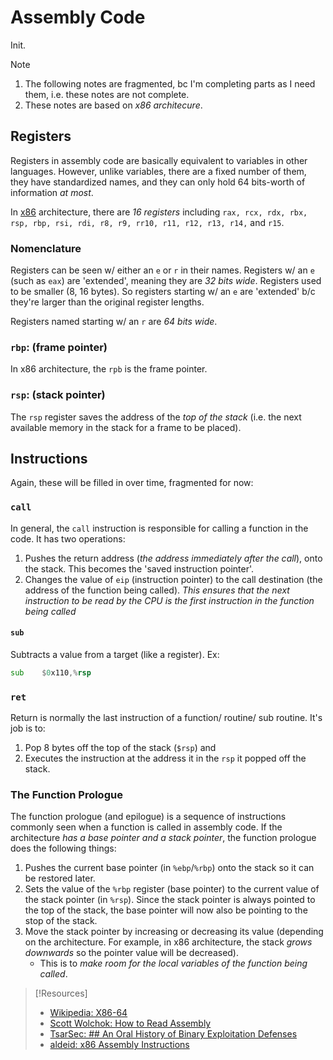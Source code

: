 
# Assembly Code
Init.
> [!Note]
> 1. The following notes are fragmented, bc I'm completing parts as I need them, i.e. these notes are not complete.
> 2. These notes are based on *x86 architecure*.
## Registers
Registers in assembly code are basically equivalent to variables in other languages. However, unlike variables, there are a fixed number of them, they have standardized names, and they can only hold 64 bits-worth of information *at most*.

In [x86](computers/concepts/x86.md) architecture, there are *16 registers* including `rax, rcx, rdx, rbx, rsp, rbp, rsi, rdi, r8, r9, rr10, r11, r12, r13, r14,` and `r15`.
### Nomenclature
Registers can be seen w/ either an `e` or `r` in their names. Registers w/ an `e` (such as `eax`) are 'extended', meaning they are *32 bits wide*. Registers used to be smaller (8, 16 bytes). So registers starting w/ an `e` are 'extended' b/c they're larger than the original register lengths.

Registers named starting w/ an `r` are *64 bits wide*.
### `rbp`: (frame pointer)
In x86 architecture, the `rpb` is the frame pointer.
### `rsp`: (stack pointer)
The `rsp` register saves the address of the *top of the stack* (i.e. the next available memory in the stack for a frame to be placed).
## Instructions
Again, these will be filled in over time, fragmented for now:
### `call`
In general, the `call` instruction is responsible for calling a function in the code. It has two operations:
1. Pushes the return address (*the address immediately after the call*), onto the stack. This becomes the 'saved instruction pointer'.
2. Changes the value of `eip` (instruction pointer) to the call destination (the address of the function being called). *This ensures that the next instruction to be read by the CPU is the first instruction in the function being called*
#### `sub`
Subtracts a value from a target (like a register). Ex:
```asm
sub    $0x110,%rsp
```
### `ret`
Return is normally the last instruction of a function/ routine/ sub routine. It's job is to:
1. Pop 8 bytes off the top of the stack (`$rsp`) and
2. Executes the instruction at the address it in the `rsp` it popped off the stack.
### The Function Prologue
The function prologue (and epilogue) is a sequence of  instructions commonly seen when a function is called in assembly code. If the architecture *has a base pointer and a stack pointer*, the function prologue does the following things:
1. Pushes the current base pointer (in `%ebp`/`%rbp`) onto the stack so it can be restored later.
2. Sets the value of the `%rbp` register (base pointer) to the current value of the stack pointer (in `%rsp`). Since the stack pointer is always pointed to the top of the stack, the base pointer will now also be pointing to the stop of the stack.
3. Move the stack pointer by increasing or decreasing its value (depending on the architecture. For example, in x86 architecture, the stack *grows downwards* so the pointer value will be decreased).
	- This is to *make room for the local variables of the function being called*.



> [!Resources]
> - [Wikipedia: X86-64](https://en.wikipedia.org/wiki/X86-64#Architectural_features)
> - [Scott Wolchok: How to Read Assembly](https://wolchok.org/posts/how-to-read-assembly-language/)
> - [TsarSec: ## An Oral History of Binary Exploitation Defenses](https://taggartinstitute.org/courses/an-oral-history-of-binary-exploitation-defenses)
> - [aldeid: x86 Assembly Instructions](https://www.aldeid.com/wiki/X86-assembly/Instructions)

